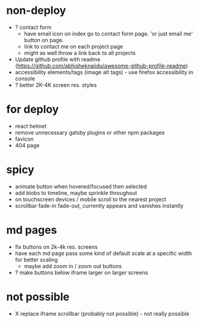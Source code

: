 # non-deploy

- ? contact form
  - have email icon on index go to contact form page. 'or just email me' button on page.
  - link to contact me on each project page
  - might as well throw a link back to all projects
- Update github profile with readme (https://github.com/abhisheknaiidu/awesome-github-profile-readme)
- accessibility elements/tags (image alt tags) - use firefox accessibility in console
- ? better 2K-4K screen res. styles

# for deploy

- react helmet
- remove unnecessary gatsby plugins or other npm packages
- favicon
- 404 page

# spicy

- animate button when hovered/focused then selected
- add blobs to timeline, maybe sprinkle throughout
- on touchscreen devices / mobile scroll to the nearest project
- scrollbar fade-in fade-out, currently appears and vanishes instantly

# md pages

- fix buttons on 2k-4k res. screens
- have each md page pass some kind of default scale at a specific width for better scaling
  - maybe add zoom in / zoom out buttons
- ? make buttons below iframe larger on larger screens

# not possible

- X replace iframe scrollbar (probably not possible) - not really possible
